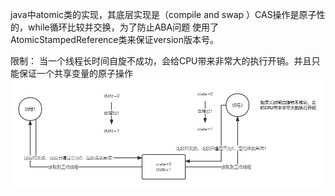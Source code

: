 java中atomic类的实现，其底层实现是（compile and swap ）CAS操作是原子性的，while循环比较并交换，为了防止ABA问题
使用了AtomicStampedReference类来保证version版本号。

限制：
当一个线程长时间自旋不成功，会给CPU带来非常大的执行开销。并且只能保证一个共享变量的原子操作
![image](../images/CAS.png)